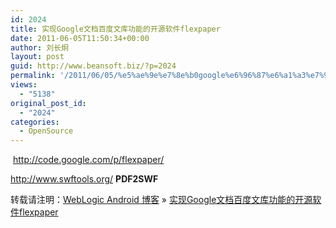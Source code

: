 ```yaml
---
id: 2024
title: 实现Google文档百度文库功能的开源软件flexpaper
date: 2011-06-05T11:50:34+00:00
author: 刘长炯
layout: post
guid: http://www.beansoft.biz/?p=2024
permalink: '/2011/06/05/%e5%ae%9e%e7%8e%b0google%e6%96%87%e6%a1%a3%e7%99%be%e5%ba%a6%e6%96%87%e5%ba%93%e5%8a%9f%e8%83%bd%e7%9a%84%e5%bc%80%e6%ba%90%e8%bd%af%e4%bb%b6flexpaper/'
views:
  - "5138"
original_post_id:
  - "2024"
categories:
  - OpenSource
---
```

&#160;<http://code.google.com/p/flexpaper/>

<http://www.swftools.org/>&#160;**PDF2SWF**

转载请注明：[WebLogic Android 博客](http://www.beansoft.biz) &raquo; [实现Google文档百度文库功能的开源软件flexpaper](http://www.beansoft.biz/2011/06/05/%e5%ae%9e%e7%8e%b0google%e6%96%87%e6%a1%a3%e7%99%be%e5%ba%a6%e6%96%87%e5%ba%93%e5%8a%9f%e8%83%bd%e7%9a%84%e5%bc%80%e6%ba%90%e8%bd%af%e4%bb%b6flexpaper/)